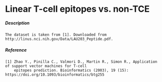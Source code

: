 # Linear T-cell epitopes vs. non-TCE

##### Description

    The dataset is taken from [1]. Downloaded from http://linus.nci.nih.gov/Data/LAU203_Peptide.pdf. 
    
##### Reference

    [1] Zhao Y., Pinilla C., Valmori D., Martin R., Simon R., Application of support vector machines for T-cell 
        epitopes prediction. Bioinformatics (2003), 19 (15): https://doi.org/10.1093/bioinformatics/btg255
    
